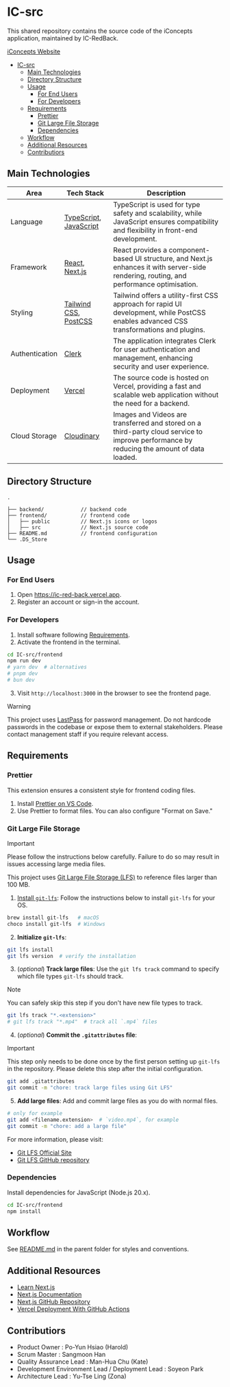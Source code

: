 # IC-src

This shared repository contains the source code of the iConcepts application, maintained by IC-RedBack.

[iConcepts Website](https://ic-red-back.vercel.app)

<!-- TOC start (generated with https://github.com/derlin/bitdowntoc) -->

- [IC-src](#ic-src)
  - [Main Technologies](#main-technologies)
  - [Directory Structure](#directory-structure)
  - [Usage](#usage)
    - [For End Users](#for-end-users)
    - [For Developers](#for-developers)
  - [Requirements](#requirements)
    - [Prettier](#prettier)
    - [Git Large File Storage](#git-large-file-storage)
    - [Dependencies](#dependencies)
  - [Workflow](#workflow) 
  - [Additional Resources](#additional-resources)
  - [Contributiors](#contributiors)

<!-- TOC end -->

## Main Technologies

| Area           | Tech Stack                                                                                                 | Description                                                                                                                                | 
|----------------|------------------------------------------------------------------------------------------------------------|--------------------------------------------------------------------------------------------------------------------------------------------|
| Language       | [TypeScript](https://www.typescriptlang.org/), [JavaScript](https://developer.mozilla.org/en-US/docs/Web/JavaScript) | TypeScript is used for type safety and scalability, while JavaScript ensures compatibility and flexibility in front-end development.       |
| Framework      | [React](https://reactjs.org/), [Next.js](https://nextjs.org/)                                              | React provides a component-based UI structure, and Next.js enhances it with server-side rendering, routing, and performance optimisation.  |
| Styling        | [Tailwind CSS](https://tailwindcss.com/), [PostCSS](https://postcss.org/)                                  | Tailwind offers a utility-first CSS approach for rapid UI development, while PostCSS enables advanced CSS transformations and plugins.     |
| Authentication | [Clerk](https://clerk.dev/)                                                                                | The application integrates Clerk for user authentication and management, enhancing security and user experience.                           |
| Deployment     | [Vercel](https://vercel.com/)                                                                              | The source code is hosted on Vercel, providing a fast and scalable web application without the need for a backend.                         |
| Cloud Storage  | [Cloudinary](https://cloudinary.com/)                                                                      | Images and Videos are transferred and stored on a third-party cloud service to improve performance by reducing the amount of data loaded. |


## Directory Structure

```plaintext
.

├── backend/            // backend code
├── frontend/           // frontend code
│   ├── public          // Next.js icons or logos
│   ├── src             // Next.js source code
├── README.md           // frontend configuration
└── .DS_Store

```

## Usage

### For End Users

1. Open <https://ic-red-back.vercel.app>.
2. Register an account or sign-in the account.

### For Developers

1. Install software following [Requirements](#requirements).
2. Activate the frontend in the terminal.

```sh
cd IC-src/frontend
npm run dev
# yarn dev  # alternatives
# pnpm dev
# bun dev
```

3. Visit `http://localhost:3000` in the browser to see the frontend page.

> [!WARNING]
>
> This project uses [LastPass](https://lastpass.com/) for password management. Do not hardcode passwords in the codebase or expose them to external stakeholders. Please contact management staff if you require relevant access.

## Requirements


### Prettier

This extension ensures a consistent style for frontend coding files.

1. Install [Prettier on VS Code](https://marketplace.visualstudio.com/items?itemName=esbenp.prettier-vscode).
2. Use Prettier to format files. You can also configure "Format on Save."

### Git Large File Storage

> [!IMPORTANT]
>
> Please follow the instructions below carefully. Failure to do so may result in issues accessing large media files.

This project uses [Git Large File Storage (LFS)](https://git-lfs.com/) to reference files larger than 100 MB.

1. [Install `git-lfs`](https://github.com/git-lfs/git-lfs#installing): Follow the instructions below to install `git-lfs` for your OS.

```sh
brew install git-lfs   # macOS
choco install git-lfs  # Windows
```

2. **Initialize `git-lfs`**:

```sh
git lfs install
git lfs version  # verify the installation
```

3. (_optional_) **Track large files**: Use the `git lfs track` command to specify which file types `git-lfs` should track.

> [!NOTE]
>
> You can safely skip this step if you don't have new file types to track.

```sh
git lfs track "*.<extension>"
# git lfs track "*.mp4"  # track all `.mp4` files
```

4. (_optional_) **Commit the `.gitattributes` file**:

> [!IMPORTANT]
> This step only needs to be done once by the first person setting up `git-lfs` in the repository. Please delete this step after the initial configuration.

```sh
git add .gitattributes
git commit -m "chore: track large files using Git LFS"
```

5. **Add large files**: Add and commit large files as you do with normal files.

```sh
# only for example
git add <filename.extension>  # `video.mp4`, for example
git commit -m "chore: add a large file"
```

For more information, please visit:

- [Git LFS Official Site](https://git-lfs.com/)
- [Git LFS GitHub repository](https://github.com/git-lfs/git-lfs)

### Dependencies

Install dependencies for JavaScript (Node.js 20.x).

```sh
cd IC-src/frontend
npm install
```
## Workflow
See [README.md](https://github.com/FEIT-COMP90082-2025-SM1/IC-RedBack/blob/main/README.md#styles--conventions) in the parent folder for styles and conventions.

## Additional Resources

- [Learn Next.js](https://nextjs.org/learn)
- [Next.js Documentation](https://nextjs.org/docs)
- [Next.js GitHub Repository](https://github.com/vercel/next.js)
- [Vercel Deployment With GitHub Actions](https://youtu.be/FHVaWZjWec4)

## Contributiors

- Product Owner : Po-Yun Hsiao (Harold) 
- Scrum Master : Sangmoon Han 
- Quality Assurance Lead :  Man-Hua Chu (Kate)
- Development Environment Lead / Deployment Lead : Soyeon Park
- Architecture Lead : Yu-Tse Ling (Zona) 
